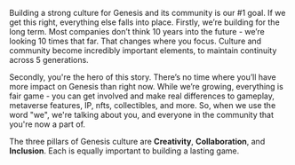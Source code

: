 <p>Building a strong culture for Genesis and its community is our #1 goal. If we get this right, everything else falls into place. Firstly, we’re building for the long term. Most companies don’t think 10 years into the future - we’re looking 10 times that far. That changes where you focus. Culture and community become incredibly important elements, to maintain continuity across 5 generations.</p>
<p>Secondly, you're the hero of this story. There’s no time where you’ll have more impact on Genesis than right now. While we’re growing, everything is fair game - you can get involved and make real differences to gameplay, metaverse features, IP, nfts, collectibles, and more. So, when we use the word "we", we're talking about you, and everyone in the community that you're now a part of.</p>
<p>The three pillars of Genesis culture are <b>Creativity</b>, <b>Collaboration</b>, and <b>Inclusion</b>. Each is equally important to building a lasting game.</p>
